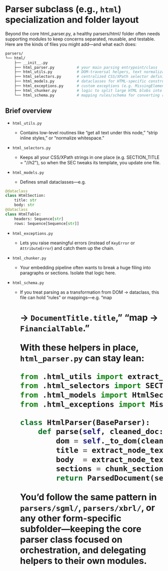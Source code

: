 # Parser subclass (e.g., `html`) specialization and folder layout

Beyond the core html_parser.py, a healthy parsers/html/ folder often needs supporting modules to keep concerns separated, reusable, and testable. Here are the kinds of files you might add—and what each does:

```bash
parsers/
└── html/
    ├── __init__.py
    ├── html_parser.py          # your main parsing entrypoint/class
    ├── html_utils.py           # DOM-traversal helpers, text normalization, safe extraction
    ├── html_selectors.py       # centralized CSS/XPath selector definitions for common elements (titles, tables, headers)
    ├── html_models.py          # dataclasses for HTML-specific constructs (e.g. Section, Table, Link)
    ├── html_exceptions.py      # custom exceptions (e.g. MissingElementError, ValidationError)
    ├── html_chunker.py         # logic to split large HTML blobs into semantic chunks (e.g. by header tags)
    └── html_schema.py          # mapping rules/schema for converting raw DOM → your dataclasses
```

## Brief overview
- `html_utils.py`
    - Contains low-level routines like “get all text under this node,” “strip inline styles,” or “normalize whitespace.”

- `html_selectors.py`
    - Keeps all your CSS/XPath strings in one place (e.g. SECTION_TITLE = "//h2"), so when the SEC tweaks its template, you update one file.

- `html_models.py`
    - Defines small dataclasses—e.g.

```python
@dataclass
class HtmlSection:
    title: str
    body: str
@dataclass
class HtmlTable:
    headers: Sequence[str]
    rows: Sequence[Sequence[str]]
```

- `html_exceptions.py`
    - Lets you raise meaningful errors (instead of `KeyError` or `AttributeError`) and catch them up the chain.

- `html_chunker.py`
    - Your embedding pipeline often wants to break a huge filing into paragraphs or sections. Isolate that logic here.

- `html_schema.py`
    - If you treat parsing as a transformation from DOM → dataclass, this file can hold “rules” or mappings—e.g. “map <h1> → `DocumentTitle.title`,” “map <table class='financials'> → `FinancialTable`.”

With these helpers in place, `html_parser.py` can stay lean:

```python
from .html_utils import extract_node_text
from .html_selectors import SECTION_TITLE, SECTION_BODY
from .html_models import HtmlSection
from .html_exceptions import MissingElementError

class HtmlParser(BaseParser):
    def parse(self, cleaned_doc: CleanedDocument) -> ParsedDocument:
        dom = self._to_dom(cleaned_doc.content)
        title = extract_node_text(dom, SECTION_TITLE) or raise MissingElementError(...)
        body  = extract_node_text(dom, SECTION_BODY)
        sections = chunk_sections(dom)              # from html_chunker
        return ParsedDocument(sections=[...], title=title, ...)
```

You’d follow the same pattern in `parsers/sgml/`, `parsers/xbrl/`, or any other form-specific subfolder—keeping the core parser class focused on orchestration, and delegating helpers to their own modules.